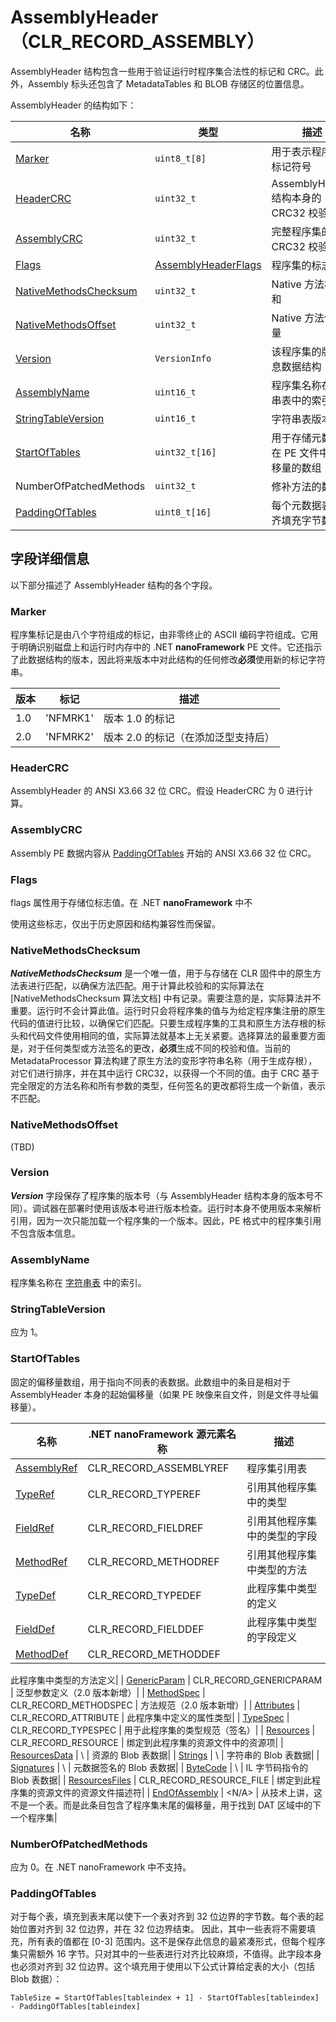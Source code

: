 # AssemblyHeader（CLR_RECORD_ASSEMBLY）

AssemblyHeader 结构包含一些用于验证运行时程序集合法性的标记和 CRC。此外，Assembly 标头还包含了 MetadataTables 和 BLOB 存储区的位置信息。

AssemblyHeader 的结构如下：

| 名称                                            | 类型                  | 描述  |
|-------------------------------------------------|-----------------------|------------  |
| [Marker](#marker)                               | `uint8_t[8]`          | 用于表示程序集的标记符号  |
| [HeaderCRC](#headercrc)                         | `uint32_t`            | AssemblyHeader 结构本身的 CRC32 校验值|
| [AssemblyCRC](#assemblycrc)                     | `uint32_t`            | 完整程序集的 CRC32 校验值|
| [Flags](#flags)                                 | [AssemblyHeaderFlags](#flags) | 程序集的标志位|
| [NativeMethodsChecksum](#nativemethodschecksum) | `uint32_t`            | Native 方法校验和|
| [NativeMethodsOffset](#nativemethodsoffset)     | `uint32_t`            | Native 方法偏移量|
| [Version](#version)                             | `VersionInfo`         | 该程序集的版本信息数据结构|
| [AssemblyName](#assemblyname)                   | `uint16_t`            | 程序集名称在字符串表中的索引|
| [StringTableVersion](#stringtableversion)       | `uint16_t`            | 字符串表版本|
| [StartOfTables](#startoftables)                 | `uint32_t[16]`        | 用于存储元数据表在 PE 文件中的偏移量的数组|
| NumberOfPatchedMethods                          | `uint32_t`            | 修补方法的数量|
| [PaddingOfTables](#paddingoftables)             | `uint8_t[16]`         | 每个元数据表的对齐填充字节数|

## 字段详细信息

以下部分描述了 AssemblyHeader 结构的各个字段。

### Marker

程序集标记是由八个字符组成的标记，由非零终止的 ASCII 编码字符组成。它用于明确识别磁盘上和运行时内存中的 .NET **nanoFramework** PE 文件。它还指示了此数据结构的版本，因此将来版本中对此结构的任何修改**必须**使用新的标记字符串。

| 版本  | 标记   | 描述|
|----------|----------|------------  |
| 1.0      | 'NFMRK1' | 版本 1.0 的标记|
| 2.0      | 'NFMRK2' | 版本 2.0 的标记（在添加泛型支持后）|

### HeaderCRC

AssemblyHeader 的 ANSI X3.66 32 位 CRC。假设 HeaderCRC 为 0 进行计算。

### AssemblyCRC

Assembly PE 数据内容从 [PaddingOfTables](#paddingoftables) 开始的 ANSI X3.66 32 位 CRC。

### Flags

flags 属性用于存储位标志值。在 .NET **nanoFramework** 中不

使用这些标志，仅出于历史原因和结构兼容性而保留。

### NativeMethodsChecksum

***NativeMethodsChecksum*** 是一个唯一值，用于与存储在 CLR 固件中的原生方法表进行匹配，以确保方法匹配。用于计算此校验和的实际算法在 [NativeMethodsChecksum 算法文档] 中有记录。需要注意的是，实际算法并不重要。运行时不会计算此值。运行时只会将程序集的值与为给定程序集注册的原生代码的值进行比较，以确保它们匹配。只要生成程序集的工具和原生方法存根的标头和代码文件使用相同的值，实际算法就基本上无关紧要。选择算法的最重要方面是，对于任何类型或方法签名的更改，**必须**生成不同的校验和值。当前的 MetadataProcessor 算法构建了原生方法的变形字符串名称（用于生成存根），对它们进行排序，并在其中运行 CRC32，以获得一个不同的值。由于 CRC 基于完全限定的方法名称和所有参数的类型，任何签名的更改都将生成一个新值，表示不匹配。

### NativeMethodsOffset

(TBD)

### Version

***Version*** 字段保存了程序集的版本号（与 AssemblyHeader 结构本身的版本号不同）。调试器在部署时使用该版本号进行版本检查。运行时本身不使用版本来解析引用，因为一次只能加载一个程序集的一个版本。因此，PE 格式中的程序集引用不包含版本信息。

### AssemblyName

程序集名称在 [字符串表](StringTable.md) 中的索引。

### StringTableVersion

应为 1。

### StartOfTables

固定的偏移量数组，用于指向不同表的表数据。此数组中的条目是相对于 AssemblyHeader 本身的起始偏移量（如果 PE 映像来自文件，则是文件寻址偏移量）。

| 名称                                                         | .NET **nanoFramework** 源元素名称 | 描述 |
|--------------------------------------------------------------|-----------------------------------|-----------|
| [AssemblyRef](AssemblyRefTableEntry.md)                      | CLR_RECORD_ASSEMBLYREF            | 程序集引用表|
| [TypeRef](TypeRefTableEntry.md)                              | CLR_RECORD_TYPEREF                | 引用其他程序集中的类型|
| [FieldRef](FieldRefTableEntry.md)                            | CLR_RECORD_FIELDREF               | 引用其他程序集中的类型的字段|
| [MethodRef](MethodRefTableEntry.md)                          | CLR_RECORD_METHODREF              | 引用其他程序集中类型的方法|
| [TypeDef](TypeDefTableEntry.md)                              | CLR_RECORD_TYPEDEF                | 此程序集中类型的定义|
| [FieldDef](FieldDefTableEntry.md)                            | CLR_RECORD_FIELDDEF               | 此程序集中类型的字段定义|
| [MethodDef](MethodDefTableEntry.md)                          | CLR_RECORD_METHODDEF              |

 此程序集中类型的方法定义|
| [GenericParam](GenericParamTableEntry.md)                    | CLR_RECORD_GENERICPARAM           | 泛型参数定义（2.0 版本新增）|
| [MethodSpec](MethodSpecTableEntry.md)                        | CLR_RECORD_METHODSPEC             | 方法规范（2.0 版本新增）|
| [Attributes](AttributeTableEntry.md)                        | CLR_RECORD_ATTRIBUTE              | 此程序集中定义的属性类型|
| [TypeSpec](TypeSpecTableEntry.md)                            | CLR_RECORD_TYPESPEC               | 用于此程序集的类型规范（签名）|
| [Resources](ResourcesTableEntry.md)                          | CLR_RECORD_RESOURCE               | 绑定到此程序集的资源文件中的资源项|
| [ResourcesData](ResourcesTableEntry.md)                        | \                           | 资源的 Blob 表数据|
| [Strings](StringTable.md)                                    | \                           | 字符串的 Blob 表数据|
| [Signatures](SignatureTable.md)                              | \                           | 元数据签名的 Blob 表数据|
| [ByteCode](Common-PE-Types-and-Enumerations.md)                                  | \                           | IL 字节码指令的 Blob 表数据|
| [ResourcesFiles](ResourcesTableEntry.md)                | CLR_RECORD_RESOURCE_FILE          | 绑定到此程序集的资源文件的资源文件描述符|
| [EndOfAssembly](Common-PE-Types-and-Enumerations.md)                            | \<N/A>                            | 从技术上讲，这不是一个表。而是此条目包含了程序集末尾的偏移量，用于找到 DAT 区域中的下一个程序集|

### NumberOfPatchedMethods

应为 0。在 .NET nanoFramework 中不支持。

### PaddingOfTables

对于每个表，填充到表末尾以使下一个表对齐到 32 位边界的字节数。每个表的起始位置对齐到 32 位边界，并在 32 位边界结束。
因此，其中一些表将不需要填充，所有表的值都在 [0-3] 范围内。这不是保存此信息的最紧凑形式，但每个程序集只需额外 16 字节。只对其中的一些表进行对齐比较麻烦，不值得。此字段本身也必须对齐到 32 位边界。这个填充用于使用以下公式计算给定表的大小（包括 Blob 数据）：

`TableSize = StartOfTables[tableindex + 1] - StartOfTables[tableindex] - PaddingOfTables[tableindex]`